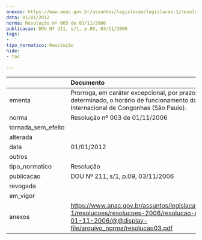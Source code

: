```yaml
---
anexos: https://www.anac.gov.br/assuntos/legislacao/legislacao-1/resolucoes/resolucoes-2006/resolucao-no-003-de-01-11-2006/@@display-file/arquivo_norma/resolucao03.pdf
data: 01/01/2012
norma: Resolução nº 003 de 01/11/2006
publicacao: DOU Nº 211, s/1, p.09, 03/11/2006
tags:
- ''
tipo_normatico: Resolução
hide: 
- toc 
 
---
```


|                    | Documento                                                                                                                                                       |
|:-------------------|:----------------------------------------------------------------------------------------------------------------------------------------------------------------|
| ementa             | Prorroga, em caráter excepcional, por prazo determinado, o horário de funcionamento do Aeroporto Internacional de Congonhas (São Paulo).                        |
| norma              | Resolução nº 003 de 01/11/2006                                                                                                                                  |
| tornada_sem_efeito |                                                                                                                                                                 |
| alterada           |                                                                                                                                                                 |
| data               | 01/01/2012                                                                                                                                                      |
| outros             |                                                                                                                                                                 |
| tipo_normatico     | Resolução                                                                                                                                                       |
| publicacao         | DOU Nº 211, s/1, p.09, 03/11/2006                                                                                                                               |
| revogada           |                                                                                                                                                                 |
| em_vigor           |                                                                                                                                                                 |
| anexos             | https://www.anac.gov.br/assuntos/legislacao/legislacao-1/resolucoes/resolucoes-2006/resolucao-no-003-de-01-11-2006/@@display-file/arquivo_norma/resolucao03.pdf |